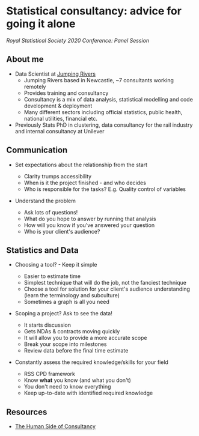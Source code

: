 # Statistical consultancy: advice for going it alone
_Royal Statistical Society 2020 Conference: Panel Session_

## About me

* Data Scientist at [Jumping Rivers](https://www.jumpingrivers.com)
    * Jumping Rivers based in Newcastle, ~7 consultants working remotely
    * Provides training and consultancy
    * Consultancy is a mix of data analysis, statistical modelling and code development & deployment
    * Many different sectors including official statistics, public health, national utilities, financial etc.
* Previously Stats PhD in clustering, data consultancy for the rail industry and internal consultancy at Unilever

## Communication

* Set expectations about the relationship from the start
  * Clarity trumps accessibility
  * When is it the project finished - and who decides
  * Who is responsible for the tasks? E.g. Quality control of variables
  
* Understand the problem
  * Ask lots of questions!
  * What do you hope to answer by running that analysis
  * How will you know if you’ve answered your question
  * Who is your client's audience?

## Statistics and Data

* Choosing a tool? - Keep it simple	
  * Easier to estimate time
  * Simplest technique that will do the job, not the fanciest technique
  * Choose a tool for solution for your client's audience understanding (learn the terminology and subculture)
  * Sometimes a graph is all you need

* Scoping a project? Ask to see the data!
  * It starts discussion
  * Gets NDAs & contracts moving quickly 
  * It will allow you to provide a more accurate scope
  * Break your scope into milestones 
  * Review data before the final time estimate

* Constantly assess the required knowledge/skills for your field
  * RSS CPD framework
  * Know **what** you know (and what you don't)
  * You don't need to know everything 
  * Keep up-to-date with identified required knowledge

## Resources

* [The Human Side of Consultancy](https://archive.org/details/humansideofstati00boen/page/n13/mode/2up)

